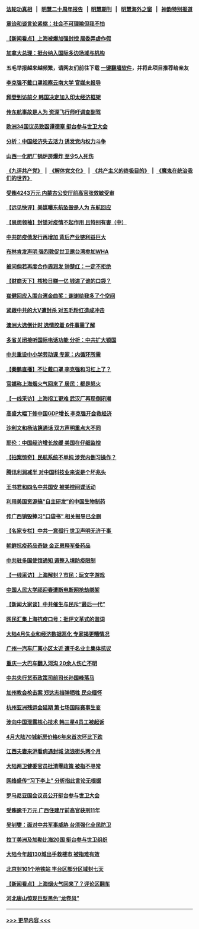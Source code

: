 #### [法轮功真相](https://github.com/gfw-breaker/truth/blob/master/README.md?t=0) &nbsp;&nbsp;|&nbsp;&nbsp; [明慧二十周年报告](https://github.com/gfw-breaker/mh-reports/blob/master/README.md?t=0) &nbsp;&nbsp;|&nbsp;&nbsp;[明慧期刊](https://github.com/gfw-breaker/mh-qikan) &nbsp;&nbsp;|&nbsp;&nbsp; [明慧海外之窗](https://github.com/gfw-breaker/mh-news/blob/master/README.md?t=0) &nbsp;&nbsp;|&nbsp;&nbsp; [神韵特别报道](https://github.com/gfw-breaker/mh-news/blob/master/shenyun.md?t=0)
#### [章诒和谈言论紧缩：社会不可理喻但我不怕](../pages/nsc413/n13740493.md?t=05191551) 
#### [【新闻看点】上海被爆加强封控 居委弄虚作假](../pages/nsc413/n13740247.md?t=05191551) 
#### [加拿大总理：挺台纳入国际多边场域与机构](../pages/nsc413/n13740395.md?t=05191551) 
#### 五毛举报越来越频繁，请网友们前往下载 [一键翻墙软件](https://github.com/gfw-breaker/ssr-accounts)，并将此项目推荐给亲友
#### [李克强不戴口罩视察云南大学 官媒未报导](../pages/nsc413/n13740385.md?t=05191551) 
#### [拜登到访前夕 韩国决定加入印太经济框架](../pages/nsc413/n13740458.md?t=05191551) 
#### [传东航事故是人为 资深飞行师吁调查副驾](../pages/nsc413/n13740449.md?t=05191551) 
#### [欧洲34国议员致函谭德塞 挺台参与世卫大会](../pages/nsc413/n13740374.md?t=05191551) 
#### [分析：中国经济失去活力 诱发党内权力斗争](../pages/nsc413/n13740219.md?t=05191551) 
#### [山西一化肥厂锅炉房爆炸 至少5人死伤](../pages/nsc413/n13740340.md?t=05191551) 
#### [《九评共产党》](https://github.com/begood0513/9ping.md/blob/master/README.md) &nbsp;|&nbsp; [《解体党文化》](../../../../jtdwh.md/blob/master/README.md)  &nbsp;|&nbsp; [《共产主义的终极目的》](../../../../gczydzjmd.md/blob/master/README.md) &nbsp;|&nbsp; [《魔鬼在统治我们的世界》](../../../../mgztzwmdsj.md/blob/master/README.md) 
#### [受贿4243万元 内蒙古公安厅前高官张效敏受审](../pages/nsc413/n13740317.md?t=05191551) 
#### [【远见快评】美媒曝东航坠毁是人为 东航回应](../pages/nsc413/n13740248.md?t=05191551) 
#### [【思想领袖】封锁对疫情不起作用 且特别有害（中）](../pages/nsc413/n13735181.md?t=05191551) 
#### [中共防疫债发行再增加 背后产业链利益巨大](../pages/nsc413/n13740260.md?t=05191551) 
#### [布林肯发声明 强烈敦促世卫邀台湾参加WHA](../pages/nsc413/n13740190.md?t=05191551) 
#### [被问倘若再度合作周润发 钟楚红：一定不拒绝](../pages/nsc413/n13740144.md?t=05191551) 
#### [【财商天下】核检日赚一亿 钱进了谁的口袋？](../pages/nsc413/n13740132.md?t=05191551) 
#### [崔健回应入围台湾金曲奖：谢谢给我多了个空间](../pages/nsc413/n13740209.md?t=05191551) 
#### [紧跟中共的大V遭封杀 对五毛粉红造成冲击](../pages/nsc413/n13740226.md?t=05191551) 
#### [澳洲大选倒计时 选情胶着 6件事需了解](../pages/nsc413/n13740166.md?t=05191551) 
#### [多省关闭接听国际电话功能 分析：中共扩大锁国](../pages/nsc413/n13740197.md?t=05191551) 
#### [中共重设中小学劳动课 专家：内循环所需](../pages/nsc413/n13740176.md?t=05191551) 
#### [【秦鹏直播】不让戴口罩 李克强和习杠上了？](../pages/nsc413/n13740262.md?t=05191551) 
#### [官媒称上海烟火气回来了 居民：都是怒火](../pages/nsc413/n13740202.md?t=05191551) 
#### [【一线采访】上海招工更难 武汉厂再现倒闭潮](../pages/nsc413/n13740187.md?t=05191551) 
#### [高盛大幅下修中国GDP增长 李克强开会救经济](../pages/nsc413/n13739993.md?t=05191551) 
#### [沙利文和杨洁篪通话 双方声明重点大不同](../pages/nsc413/n13740117.md?t=05191551) 
#### [耶伦：中国经济增长放缓 美国在仔细监控](../pages/nsc413/n13740151.md?t=05191551) 
#### [【拍案惊奇】民航系统不单纯 涉党内倒习操作？](../pages/nsc413/n13740136.md?t=05191551) 
#### [腾讯利润减半 对中国科技业来说是个坏兆头](../pages/nsc413/n13740093.md?t=05191551) 
#### [王书君和四名中共国安 被美控间谍活动](../pages/nsc413/n13740137.md?t=05191551) 
#### [利用美国资源搞“自主研发”的中国生物制药](../pages/nsc413/n13740112.md?t=05191551) 
#### [传广西销毁捧习“口袋书” 相关报导已全删](../pages/nsc413/n13740103.md?t=05191551) 
#### [【名家专栏】中共一意孤行 世卫声明无济于事 ](../pages/nsc413/n13739907.md?t=05191551) 
#### [朝鲜抗疫药品奇缺 金正恩释军备药品](../pages/nsc413/n13740094.md?t=05191551) 
#### [中共驻多国使馆通知 调整入境防疫限制](../pages/nsc413/n13739965.md?t=05191551) 
#### [【一线采访】上海解封？市民：玩文字游戏](../pages/nsc413/n13740061.md?t=05191551) 
#### [中国人民大学祁迎春遭断电断网抢劫绑架](../pages/nsc413/n13730164.md?t=05191551) 
#### [【新闻大家谈】中共催生与民斥“最后一代”](../pages/nsc413/n13739992.md?t=05191551) 
#### [网民汇集上海抗疫口号：批评文革式的滥词](../pages/nsc413/n13739682.md?t=05191551) 
#### [大陆4月失业和经济数据恶化 专家揭更糟情况](../pages/nsc413/n13739896.md?t=05191551) 
#### [广州一汽车厂离小区太近 遭千名业主集体抗议](../pages/nsc413/n13739826.md?t=05191551) 
#### [重庆一大巴车翻入河沟 20余人伤亡不明](../pages/nsc413/n13739873.md?t=05191551) 
#### [中共央行货币政策司前司长孙国峰落马](../pages/nsc413/n13739827.md?t=05191551) 
#### [加州教会枪击案 郑达志挡弹牺牲 民众缅怀](../pages/nsc413/n13739801.md?t=05191551) 
#### [杭州亚洲残运会延期 第七场国际赛事生变](../pages/nsc413/n13739805.md?t=05191551) 
#### [涉向中国泄露核心技术 韩三星4员工被起诉](../pages/nsc413/n13739770.md?t=05191551) 
#### [4月大陆70城新房价格6年来首次环比下跌](../pages/nsc413/n13739723.md?t=05191551) 
#### [江西夫妻来沪看病遇封城 流浪街头两个月](../pages/nsc413/n13739761.md?t=05191551) 
#### [大陆两卫健委官员批清零政策  被指不寻常](../pages/nsc413/n13739710.md?t=05191551) 
#### [网络盛传“习下李上” 分析指此言论无根据](../pages/nsc413/n13739579.md?t=05191551) 
#### [罗马尼亚国会议员公开挺台参与世卫大会](../pages/nsc413/n13739706.md?t=05191551) 
#### [受贿逾千万元 广西住建厅前高官获刑11年](../pages/nsc413/n13739678.md?t=05191551) 
#### [吴钊燮：面对中共军事威胁 台须强化全民防卫](../pages/nsc413/n13739645.md?t=05191551) 
#### [拉丁美洲及加勒比海20国 挺台参与世卫组织](../pages/nsc413/n13739661.md?t=05191551) 
#### [大陆今年超130城出手救楼市  被指难有效](../pages/nsc413/n13739556.md?t=05191551) 
#### [北京封101个地铁站 丰台区部分区域封七天](../pages/nsc413/n13739596.md?t=05191551) 
#### [【新闻看点‭】上海烟火气回来了？评论区翻车](../pages/nsc413/n13739273.md?t=05191551) 
#### [河北唐山惊现巨型黑色“龙卷风”](../pages/nsc413/n13739532.md?t=05191551) 

----
#### [ >>> 更早内容 <<< ](../indexes/nsc413-earlier.md)

